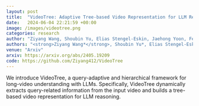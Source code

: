 ```yaml
---
layout: post
title:  "VideoTree: Adaptive Tree-based Video Representation for LLM Reasoning on Long Videos"
date:   2024-06-04 22:21:59 +00:00
image: /images/videotree.png
categories: research
author: "Ziyang Wang, Shoubin Yu, Elias Stengel-Eskin, Jaehong Yoon, Feng Cheng, Gedas Bertasius, Mohit Bansal"
authors: "<strong>Ziyang Wang*</strong>, Shoubin Yu*, Elias Stengel-Eskin*, Jaehong Yoon, Feng Cheng, Gedas Bertasius, Mohit Bansal"
venue: "Arxiv"
arxiv: https://arxiv.org/abs/2405.19209
code: https://github.com/Ziyang412/VideoTree
---
```

We introduce VideoTree, a query-adaptive and hierarchical framework for long-video understanding with LLMs. Specifically, VideoTree dynamically extracts query-related information from the input video and builds a tree-based video representation for LLM reasoning.
